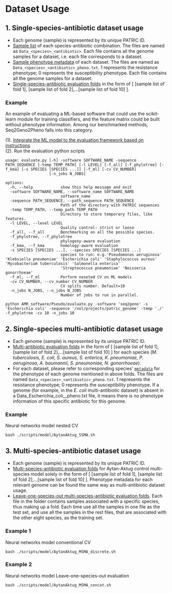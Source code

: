 # Dataset Usage



## 1. Single-species-antibiotic dataset usage
- Each genome (sample) is represented by its unique PATRIC ID.
- <a href="https://github.com/hzi-bifo/AMR_benchmarking/tree/main/data/PATRIC/meta/loose_by_species">Sample list</a> of each species-antibiotic combination. The files are named as `Data_<species>_<antibiotic>`. Each file contains all the genome samples for a dataset, i.e. each file corresponds to a dataset.
- <a href="https://github.com/hzi-bifo/AMR_benchmarking/tree/main/data/PATRIC/meta/loose_by_species">Sample phenotype metadata</a> of each dataset. The files are named as `Data_<species>_<antibiotic>_pheno.txt`. 1 represents the resistance phenotype; 0 represents the susceptibility phenotype. Each file contains all the genome samples for a dataset.
- <a href="https://github.com/hzi-bifo/AMR_benchmarking/tree/main/data/PATRIC/cv_folds/loose/single_S_A_folds">Single-species-antibiotic evaluation folds</a> in the form of [ [sample list of fold 1], [sample list of fold 2],...[sample list of fold 10] ].


### Example
An example of evaluating a ML-based software that could use the scikit-learn module for training classifiers, and the feature matrix could be built without phenotype information. Among our benchmarked methods, Seq2Geno2Pheno falls into this category.

(1). <a href="https://github.com/hzi-bifo/AMR_benchmarking/blob/main/AMR_software/Pseudo/benchmarking.py"> Integrate the ML model to the evaluation framework based on instructions </a>  
(2). Run the evaluation python scripts

```
usage: evaluate.py [-h] -software SOFTWARE_NAME -sequence PATH_SEQUENCE [-temp TEMP_PATH] [-l LEVEL] [-f_all] [-f_phylotree] [-f_kma] [-s SPECIES [SPECIES ...]] [-f_ml] [-cv CV_NUMBER]
                   [-n_jobs N_JOBS]

options:
  -h, --help            show this help message and exit
  -software SOFTWARE_NAME, --software_name SOFTWARE_NAME
                        software_name
  -sequence PATH_SEQUENCE, --path_sequence PATH_SEQUENCE
                        Path of the directory with PATRIC sequences
  -temp TEMP_PATH, --temp_path TEMP_PATH
                        Directory to store temporary files, like features.
  -l LEVEL, --level LEVEL
                        Quality control: strict or loose
  -f_all, --f_all       Benchmarking on all the possible species.
  -f_phylotree, --f_phylotree
                        phylogeny-aware evaluation
  -f_kma, --f_kma       homology-aware evaluation
  -s SPECIES [SPECIES ...], --species SPECIES [SPECIES ...]
                        species to run: e.g.'Pseudomonas aeruginosa' 'Klebsiella pneumoniae' 'Escherichia coli' 'Staphylococcus aureus' 'Mycobacterium tuberculosis' 'Salmonella enterica'
                        'Streptococcus pneumoniae' 'Neisseria gonorrhoeae'
  -f_ml, --f_ml         Perform neseted CV on ML models
  -cv CV_NUMBER, --cv_number CV_NUMBER
                        CV splits number. Default=10
  -n_jobs N_JOBS, --n_jobs N_JOBS
                        Number of jobs to run in parallel.

```
```
python AMR_software/Pseudo/evaluate.py -software 'seq2geno' -s 'Escherichia coli' -sequence '/vol/projects/patric_genome' -temp './' -f_phylotree -cv 10 -n_jobs 10
```

## 2. Single-species multi-antibiotic dataset usage
 - Each genome (sample) is represented by its unique PATRIC ID.
 - <a href="https://github.com/hzi-bifo/AMR_benchmarking/tree/main/data/PATRIC/cv_folds/loose/single_S_multi_A_folds">Multi-antibiotic evaluation folds</a> in the form of [ [sample list of fold 1], [sample list of fold 2],...[sample list of fold 10] ] for each species (<em>M. tuberculosis, E. coli, S. aureus, S. enterica, K. pneumoniae, P. aeruginosa, A. baumannii, S. pneumoniae, N. gonorrhoeae</em>).
 - For each dataset, please refer to corresponding species' <a href="https://github.com/hzi-bifo/AMR_benchmarking/tree/main/data/PATRIC/meta/loose_by_species">`metadata`</a> for the phenotype of each genome mentioned in above folds. The files are named `Data_<species>_<antibiotic>_pheno.txt`. 1 represents the resistance phenotype; 0 represents the susceptibility phenotype. If a genome (for example, in the <em>E. coli</em> multi-antibiotic dataset) is absent in a Data_Escherichia_coli_<antibiotic>_pheno.txt file, it means there is no phenotype information of this specific antibiotic for this genome.

### Example 
Neural networks model nested CV 
```
bash ./scripts/model/AytanAktug_SSMA.sh
```


## 3. Multi-species-antibiotic dataset usage
 - Each genome (sample) is represented by its unique PATRIC ID.
 - <a href="https://github.com/hzi-bifo/AMR_benchmarking/tree/main/data/PATRIC/cv_folds/loose/multi_S_folds">Multi-species-antibiotic evaluation folds</a> for Aytan-Aktug control multi-species model solely in the form of [ [sample list of fold 1], [sample list of fold 2],...[sample list of fold 10] ]. Phenotype metadata for each relevant genome can be found the same way as multi-antibiotic dataset usage.
 - <a href="https://github.com/hzi-bifo/AMR_benchmarking/tree/main/data/PATRIC/cv_folds/loose/multi_S_LOO_folds"> Leave-one-species-out multi-species-antibiotic evaluation folds</a>. Each file in the folder contains samples associated with a specific species, thus making up a fold. Each time use all the samples in one file as the test set, and use all the samples in the rest files, that are associated with the other eight species, as the training set.



### Example 1
Neural networks model conventional CV 
```
bash ./scripts/model/AytanAktug_MSMA_discrete.sh
```
### Example 2
Neural networks model Leave-one-species-out evaluation
```
bash ./scripts/model/AytanAktug_MSMA_concat.sh
```

